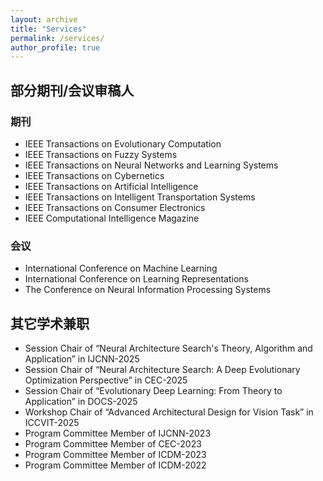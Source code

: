 ```yaml
---
layout: archive
title: "Services"
permalink: /services/
author_profile: true
---
```



## 部分期刊/会议审稿人
### 期刊
* IEEE Transactions on Evolutionary Computation
* IEEE Transactions on Fuzzy Systems
* IEEE Transactions on Neural Networks and Learning Systems
* IEEE Transactions on Cybernetics
* IEEE Transactions on Artificial Intelligence
* IEEE Transactions on Intelligent Transportation Systems
* IEEE Transactions on Consumer Electronics
* IEEE Computational Intelligence Magazine
### 会议
* International Conference on Machine Learning
* International Conference on Learning Representations
* The Conference on Neural Information Processing Systems

## 其它学术兼职
* Session Chair of “Neural Architecture Search's Theory, Algorithm and Application” in IJCNN-2025
* Session Chair of “Neural Architecture Search: A Deep Evolutionary Optimization Perspective” in CEC-2025
* Session Chair of “Evolutionary Deep Learning: From Theory to Application” in DOCS-2025
* Workshop Chair of “Advanced Architectural Design for Vision Task” in ICCVIT-2025
* Program Committee Member of IJCNN-2023
* Program Committee Member of CEC-2023
* Program Committee Member of ICDM-2023
* Program Committee Member of ICDM-2022
